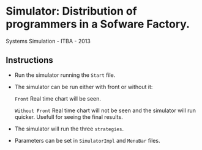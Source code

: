 Simulator: Distribution of programmers in a Sofware Factory.
=============================================================

Systems Simulation - ITBA - 2013


## Instructions

- Run the simulator running the `Start` file.
- The simulator can be run either with front or without it:
	
	`Front` Real time chart will be seen.
	
	`Without Front` Real time chart will not be seen and the simulator will run quicker. Usefull for seeing the final results.
	
- The simulator will run the three `strategies`.
- Parameters can be set in `SimulatorImpl` and `MenuBar` files.
	
	
